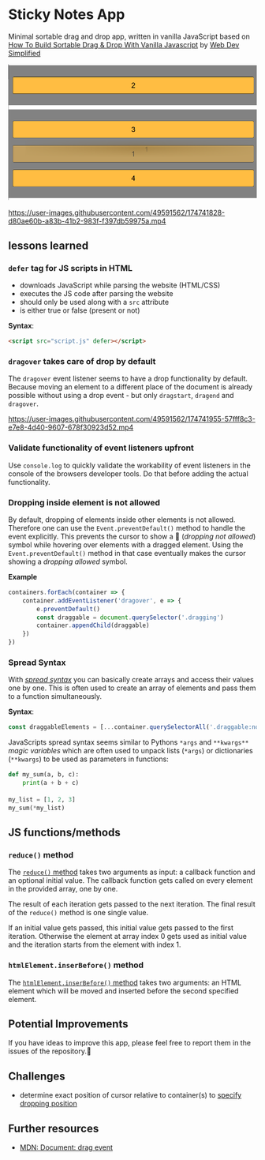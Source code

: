 # Sticky Notes App
Minimal sortable drag and drop app, written in vanilla JavaScript based on [How To Build Sortable Drag & Drop With Vanilla Javascript](https://www.youtube.com/watch?v=jfYWwQrtzzY) by [Web Dev Simplified](https://twitter.com/DevSimplified)

[![app showcase screenshot](https://github.com/Sammeeey/sortable-drag-drop-js/blob/1a2befc833df2881f3254b87c1f542dc64e34f7f/screenshot-final-drag-drop.PNG)](https://sammeeey.github.io/sortable-drag-drop-js/)

https://user-images.githubusercontent.com/49591562/174741828-d80ae60b-a83b-41b2-983f-f397db59975a.mp4

## lessons learned
### `defer` tag for JS scripts in HTML
- downloads JavaScript while parsing the website (HTML/CSS)
- executes the JS code after parsing the website
- should only be used along with a `src` attribute
- is either true or false (present or not)

**Syntax**:
```html
<script src="script.js" defer></script>
```

### `dragover` takes care of drop by default
The `dragover` event listener seems to have a drop functionality by default.
Because moving an element to a different place of the document is already possible without using a drop event - but only `dragstart`, `dragend` and `dragover`.

https://user-images.githubusercontent.com/49591562/174741955-57fff8c3-e7e8-4d40-9607-678f30923d52.mp4

### Validate functionality of event listeners upfront
Use `console.log` to quickly validate the workability of event listeners in the console of the browsers developer tools.
Do that before adding the actual functionality.

### Dropping inside element is not allowed
By default, dropping of elements inside other elements is not allowed.
Therefore one can use the `Event.preventDefault()` method to handle the event explicitly.
This prevents the cursor to show a 🚫 (*dropping not allowed*) symbol while hovering over elements with a dragged element.
Using the `Event.preventDefault()` method in that case eventually makes the cursor showing a *dropping allowed* symbol.

**Example**
```js
containers.forEach(container => {
    container.addEventListener('dragover', e => {
        e.preventDefault()
        const draggable = document.querySelector('.dragging')
        container.appendChild(draggable)
    })
})
```

### Spread Syntax
With [*spread syntax*](https://developer.mozilla.org/en-US/docs/Web/JavaScript/Reference/Operators/Spread_syntax) you can basically create arrays and access their values one by one.
This is often used to create an array of elements and pass them to a function simultaneously.

**Syntax**:
```js
const draggableElements = [...container.querySelectorAll('.draggable:not(.dragging)')]
```

JavaScripts spread syntax seems similar to Pythons `*args` and `**kwargs**` *magic variables* which are often used to unpack lists (`*args`) or dictionaries (`**kwargs`) to be used as parameters in functions:
```py
def my_sum(a, b, c):
    print(a + b + c)

my_list = [1, 2, 3]
my_sum(*my_list)
```

## JS functions/methods
### `reduce()` method
The [`reduce()` method](https://developer.mozilla.org/en-US/docs/Web/JavaScript/Reference/Global_Objects/Array/Reduce) takes two arguments as input: a callback function and an optional initial value.
The callback function gets called on every element in the provided array, one by one.

The result of each iteration gets passed to the next iteration.
The final result of the `reduce()` method is one single value.

If an initial value gets passed, this initial value gets passed to the first iteration.
Otherwise the element at array index 0 gets used as initial value and the iteration starts from the element with index 1.

### `htmlElement.inserBefore()` method
The [`htmlElement.inserBefore()` method](https://developer.mozilla.org/en-US/docs/Web/API/Node/insertBefore) takes two arguments: an HTML element which will be moved and inserted before the second specified element.

## Potential Improvements
If you have ideas to improve this app, please feel free to report them in the issues of the repository.🤗

## Challenges
- determine exact position of cursor relative to container(s) to [specify dropping position](https://youtu.be/jfYWwQrtzzY?t=705)

## Further resources
- [MDN: Document: drag event](https://developer.mozilla.org/en-US/docs/Web/API/Document/drag_event)
